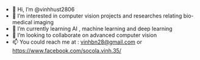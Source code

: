 - 👋 Hi, I’m @vinhhust2806
- 👀 I’m interested in computer vision projects and researches relating bio-medical imaging
- 🌱 I’m currently learning AI , machine learning and deep learning
- 💞️ I’m looking to collaborate on advanced computer vision
- 📫 You could reach me at : vinhbn28@gmail.com or https://www.facebook.com/socola.vinh.35/

<!---
vinhhust2806/vinhhust2806 is a ✨ special ✨ repository because its `README.md` (this file) appears on your GitHub profile.
You can click the Preview link to take a look at your changes.
--->
